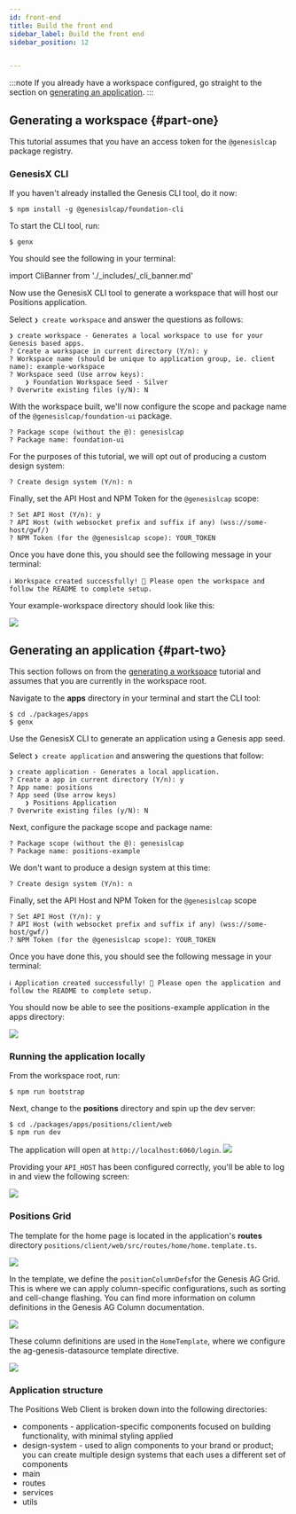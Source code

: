 ```yaml
---
id: front-end
title: Build the front end
sidebar_label: Build the front end
sidebar_position: 12


---
```


:::note
If you already have a workspace configured, go straight to the section on [generating an application](#part-two). 
:::

## Generating a workspace {#part-one}
This tutorial assumes that you have an access token for the `@genesislcap` package registry.

### GenesisX CLI
If you haven't already installed the Genesis CLI tool, do it now:

```
$ npm install -g @genesislcap/foundation-cli
```

To start the CLI tool, run:
```
$ genx
```
You should see the following in your terminal:

import CliBanner from './_includes/_cli_banner.md'

<CliBanner />

Now use the GenesisX CLI tool to generate a workspace that will host our Positions application. 

Select `❯ create workspace` and answer the questions as follows:

```
❯ create workspace - Generates a local workspace to use for your Genesis based apps.
? Create a workspace in current directory (Y/n): y
? Workspace name (should be unique to application group, ie. client name): example-workspace
? Workspace seed (Use arrow keys):
    ❯ Foundation Workspace Seed - Silver
? Overwrite existing files (y/N): N
```

With the workspace built, we'll now configure the scope and package name of the  `@genesislcap/foundation-ui` package.

```
? Package scope (without the @): genesislcap
? Package name: foundation-ui
```

For the purposes of this tutorial, we will opt out of producing a custom design system:

```
? Create design system (Y/n): n
```

Finally, set the API Host and NPM Token for the `@genesislcap` scope:
<!-- TODO: what will the user set the API Host to? -->
```
? Set API Host (Y/n): y
? API Host (with websocket prefix and suffix if any) (wss://some-host/gwf/) 
? NPM Token (for the @genesislcap scope): YOUR_TOKEN
```

Once you have done this, you should see the following message in your terminal:
```
ℹ Workspace created successfully! 🎉 Please open the workspace and follow the README to complete setup.
```
Your example-workspace directory should look like this:

![](/img/btfe--example-workspace--dir.png)

## Generating an application {#part-two}

This section follows on from the [generating a workspace](#part-one) tutorial and assumes that you are currently in the workspace root.

Navigate to the **apps** directory in your terminal and start the CLI tool:
```
$ cd ./packages/apps
$ genx
```

Use the GenesisX CLI to generate an application using a Genesis app seed. 

Select `❯ create application` and answering the questions that follow:

```
❯ create application - Generates a local application.
? Create a app in current directory (Y/n): y
? App name: positions
? App seed (Use arrow keys)
    ❯ Positions Application
? Overwrite existing files (y/N): N
```

Next, configure the package scope and package name:
<!-- TODO: this package name need to be foundation-ui? -->
```
? Package scope (without the @): genesislcap
? Package name: positions-example
```

We don't want to produce a design system at this time:
```
? Create design system (Y/n): n
```

Finally, set the API Host and NPM Token for the `@genesislcap` scope
<!-- TODO: what will the user set the API Host to? -->
```
? Set API Host (Y/n): y
? API Host (with websocket prefix and suffix if any) (wss://some-host/gwf/) 
? NPM Token (for the @genesislcap scope): YOUR_TOKEN
```

Once you have done this, you should see the following message in your terminal:
```
ℹ Application created successfully! 🎉 Please open the application and follow the README to complete setup.
```
You should now be able to see the positions-example application in the apps directory:

![](/img/btfe--positions-exampleb--dir.png)


### Running the application locally

From the workspace root, run:
```
$ npm run bootstrap
```

Next, change to the **positions** directory and spin up the dev server:

```
$ cd ./packages/apps/positions/client/web
$ npm run dev
```

The application will open at `http://localhost:6060/login`.
![](/img/btfe--positions-example--login.png)

Providing your `API_HOST` has been configured correctly, you'll be able to log in and view the following screen:

![](/img/btfe--positions-example--home.png)

### Positions Grid
The template for the home page is located in the application's **routes** directory `positions/client/web/src/routes/home/home.template.ts`.


![](/img/btfe--positions-example--home-route.png)

In the template, we define the `positionColumnDefs`for the Genesis AG Grid. This is where we can apply column-specific configurations, such as sorting and cell-change flashing. You can find more information on column definitions in the Genesis AG Column documentation.

![](/img/btfe--positions-example--column-defs-b.png)

These column definitions are used in the `HomeTemplate`,
 where we configure the ag-genesis-datasource template directive.

![](/img/btfe--positions-example--grid-template-b.png)

<!-- TODO: we may want to move this to the WEB UI reference section? -->
### Application structure

The Positions Web Client is broken down into the following directories:

- components - application-specific components focused on building functionality, with minimal styling applied
- design-system - used to align components to your brand or product; you can create multiple design systems that each uses a different set of components
- main
- routes
- services
- utils

